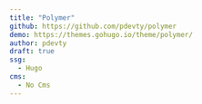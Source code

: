 ```yaml
---
title: "Polymer"
github: https://github.com/pdevty/polymer
demo: https://themes.gohugo.io/theme/polymer/
author: pdevty
draft: true
ssg:
  - Hugo
cms:
  - No Cms
---
```

